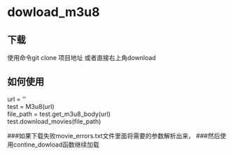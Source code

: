 # dowload_m3u8

下载
----
使用命令git clone 项目地址 或者直接右上角download

如何使用
--------
url = ''<br>
test = M3u8(url)<br>
file_path = test.get_m3u8_body(url)<br>
test.download_movies(file_path)<br>

###如果下载失败movie_errors.txt文件里面将需要的参数解析出来，
###然后使用contine_dowload函数继续加载
